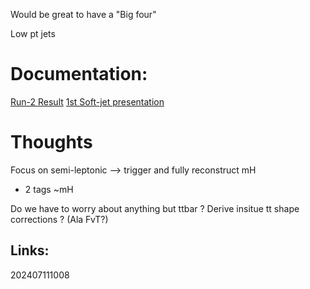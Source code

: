 Would be great to have a "Big four"

Low pt jets

# Documentation:
[Run-2 Result](https://cms.cern.ch/iCMS/analysisadmin/cadilines?line=HIG-21-005&tp=an&id=2420&ancode=HIG-21-005)
[1st Soft-jet presentation ](https://indico.cern.ch/event/1319582/#b-525422-hh-bbww-zoom-only)


# Thoughts
Focus on semi-leptonic --> trigger and fully reconstruct mH 
- 2 tags ~mH

Do we have to worry about anything but ttbar ?
Derive insitue tt shape corrections ? (Ala FvT?)


## Links: 



202407111008
